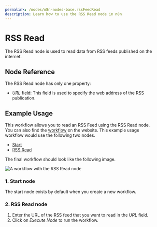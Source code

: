 ```yaml
---
permalink: /nodes/n8n-nodes-base.rssFeedRead
description: Learn how to use the RSS Read node in n8n
---
```


# RSS Read

The RSS Read node is used to read data from RSS feeds published on the internet.

## Node Reference

The RSS Read node has only one property:

- *URL* field: This field is used to specify the web address of the RSS publication.

## Example Usage

This workflow allows you to read an RSS Feed using the RSS Read node. You can also find the [workflow](https://n8n.io/workflows/583) on the website. This example usage workflow would use the following two nodes.
- [Start](../../core-nodes/Start/README.md)
- [RSS Read]()


The final workflow should look like the following image.

![A workflow with the RSS Read node](./workflow.png)

### 1. Start node

The start node exists by default when you create a new workflow.

### 2. RSS Read node

1. Enter the URL of the RSS feed that you want to read in the *URL* field.
2. Click on *Execute Node* to run the workflow.
